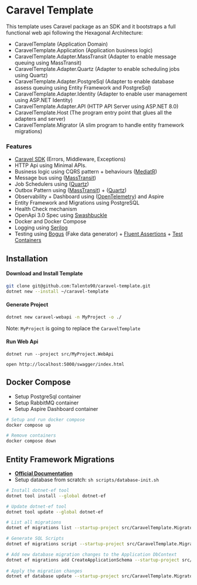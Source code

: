 # Caravel Template

This template uses Caravel package as an SDK and it bootstraps a full functional web api following the Hexagonal Architecture:

* CaravelTemplate (Application Domain)
* CaravelTemplate.Application (Application business logic)
* CaravelTemplate.Adapter.MassTransit (Adapter to enable message queuing using MassTransit)
* CaravelTemplate.Adapter.Quartz (Adapter to enable scheduling jobs using Quartz)
* CaravelTemplate.Adapter.PostgreSql (Adapter to enable database assess queuing using Entity Framework and PostgreSql)
* CaravelTemplate.Adapter.Identity (Adapter to enable user management using ASP.NET Identity)
* CaravelTemplate.Adapter.API (HTTP API Server using ASP.NET 8.0)
* CaravelTemplate.Host (The program entry point that glues all the adapters and server)
* CaravelTemplate.Migrator (A slim program to handle entity framework migrations)

### Features

* [Caravel SDK](https://github.com/talento90/caravel) (Errors, Middleware, Exceptions)
* HTTP Api using Minimal APIs.
* Business logic using CQRS pattern + behaviours  ([MediatR](https://github.com/jbogard/MediatR))
* Message bus using ([MassTransit](https://github.com/MassTransit/MassTransit))
* Job Schedulers using ([Quartz](https://github.com/quartznet/quartznet))
* Outbox Pattern using ([MassTransit](https://github.com/MassTransit/MassTransit)) + ([Quartz](https://github.com/quartznet/quartznet))
* Observability + Dashboard using ([OpenTelemetry](https://github.com/open-telemetry/opentelemetry-dotnet)) and Aspire
* Entity Framework and Migrations using PostgreSQL
* Health Check mechanism
* OpenApi 3.0 Spec using [Swashbuckle](https://github.com/domaindrivendev/Swashbuckle)
* Docker and Docker Compose
* Logging using [Serilog](https://serilog.net/)
* Testing using [Bogus](https://github.com/bchavez/Bogus) (Fake data generator) + [Fluent Assertions](https://fluentassertions.com/) + [Test Containers](https://github.com/testcontainers/testcontainers-dotnet)


## Installation

#### Download and Install Template
```bash
git clone git@github.com:Talento90/caravel-template.git
dotnet new --install ~/caravel-template
```

#### Generate Project
```bash
dotnet new caravel-webapi -n MyProject -o ./
```
Note: `MyProject` is  going to replace the `CaravelTemplate`  

#### Run Web Api

`dotnet run --project src/MyProject.WebApi`

`open http://localhost:5000/swagger/index.html`


## Docker Compose

- Setup PostgreSql container
- Setup RabbitMQ container
- Setup Aspire Dashboard container

```bash
# Setup and run docker compose
docker compose up

# Remove containers
docker compose down
```

## Entity Framework Migrations

* **[Official Documentation](https://learn.microsoft.com/en-us/ef/core/cli/dotnet)**
* Setup database from scratch: `sh scripts/database-init.sh`

```bash
# Install dotnet-ef tool
dotnet tool install --global dotnet-ef

# Update dotnet-ef tool
dotnet tool update --global dotnet-ef

# List all migrations
dotnet ef migrations list --startup-project src/CaravelTemplate.Migrator --project src/CaravelTemplate.Adapter.PostgreSql --context ApplicationDbContext --no-build

# Generate SQL Scripts
dotnet ef migrations script --startup-project src/CaravelTemplate.Migrator --project src/CaravelTemplate.Adapter.PostgreSql --context ApplicationDbContext --no-build 

# Add new database migration changes to the Application DbContext
dotnet ef migrations add CreateApplicationSchema --startup-project src/CaravelTemplate.Migrator --output-dir Migrations --project src/CaravelTemplate.Adapter.PostgreSql --context ApplicationDbContext --no-build
 
# Apply the migration changes
dotnet ef database update --startup-project src/CaravelTemplate.Migrator --project src/CaravelTemplate.Adapter.PostgreSql --context ApplicationDbContext --no-build   
```